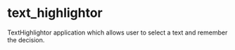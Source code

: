 # text_highlightor
TextHighlightor application which allows user to select a text and remember the decision.
